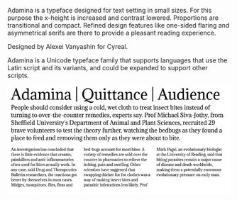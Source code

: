 Adamina is a typeface designed for text setting in small sizes. For this purpose the x-height is increased and contrast lowered. Proportions are transitional and compact. Refined design features like one-sided flaring and asymmetrical serifs
are there to provide a pleasant reading experience.

Designed by Alexei Vanyashin for Cyreal.

Adamina is a Unicode typeface family that supports 
languages that use the Latin script and its variants, and 
could be expanded to support other scripts.

![Adamina Font](sources/sample.png)
